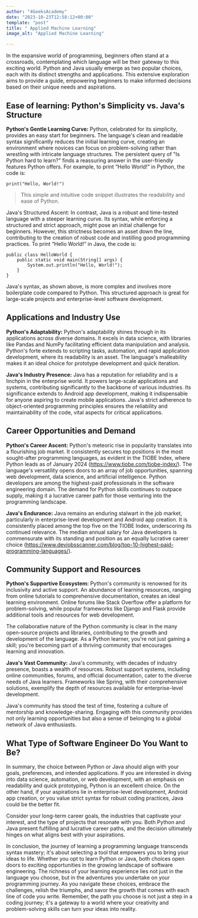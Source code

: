 ```yaml
---
author: "4GeeksAcademy"
date: "2023-10-23T12:58:12+00:00"
template: "post"
title: " Applied Machine Learning"
image_alt: "Applied Machine Learning"

---
```

 
In the expansive world of programming, beginners often stand at a crossroads, contemplating which language will be their gateway to this exciting world. Python and Java usually emerge as two popular choices, each with its distinct strengths and applications. This extensive exploration aims to provide a guide, empowering beginners to make informed decisions based on their unique needs and aspirations.
 
## Ease of learning: Python's Simplicity vs. Java's Structure
 
**Python's Gentle Learning Curve:**
Python, celebrated for its simplicity, provides an easy start for beginners. The language's clean and readable syntax significantly reduces the initial learning curve, creating an environment where novices can focus on problem-solving rather than wrestling with intricate language structures. The persistent query of "Is Python hard to learn?" finds a reassuring answer in the user-friendly features Python offers. For example, to print “Hello World!” in Python, the code is:

```
print("Hello, World!")
```


> This simple and intuitive code snippet illustrates the readability and ease of Python.
 
Java's Structured Ascent:
In contrast, Java is a robust and time-tested language with a steeper learning curve. Its syntax, while enforcing a structured and strict approach, might pose an initial challenge for beginners. However, this strictness becomes an asset down the line, contributing to the creation of robust code and instilling good programming practices. To print “Hello World!” in Java, the code is:


```
public class HelloWorld {
    public static void main(String[] args) {
        System.out.println("Hello, World!");
    }
}
```


Java's syntax, as shown above, is more complex and involves more boilerplate code compared to Python. This structured approach is great for large-scale projects and enterprise-level software development.
 
## Applications and Industry Use
 
**Python's Adaptability:**
Python's adaptability shines through in its applications across diverse domains. It excels in data science, with libraries like Pandas and NumPy facilitating efficient data manipulation and analysis. Python's forte extends to scripting tasks, automation, and rapid application development, where its readability is an asset. The language's malleability makes it an ideal choice for prototype development and quick iteration.
 
**Java's Industry Presence:**
Java has a reputation for reliability and is a linchpin in the enterprise world. It powers large-scale applications and systems, contributing significantly to the backbone of various industries. Its significance extends to Android app development, making it indispensable for anyone aspiring to create mobile applications. Java's strict adherence to object-oriented programming principles ensures the reliability and maintainability of the code, vital aspects for critical applications.
 
## Career Opportunities and Demand
 
**Python's Career Ascent:**
Python's meteoric rise in popularity translates into a flourishing job market. It consistently secures top positions in the most sought-after programming languages, as evident in the TIOBE Index, where Python leads as of January 2024 (https://www.tiobe.com/tiobe-index/). The language's versatility opens doors to an array of job opportunities, spanning web development, data science, and artificial intelligence. Python developers are among the highest-paid professionals in the software engineering domain. The demand for Python skills continues to outpace supply, making it a lucrative career path for those venturing into the programming landscape.
 
**Java's Endurance:**
Java remains an enduring stalwart in the job market, particularly in enterprise-level development and Android app creation. It is consistently placed among the top five on the TIOBE Index, underscoring its continued relevance. The median annual salary for Java developers is commensurate with its standing and position as an equally lucrative career choice (https://www.devjobsscanner.com/blog/top-10-highest-paid-programming-languages/).

 
## Community Support and Resources
 
**Python's Supportive Ecosystem:**
Python's community is renowned for its inclusivity and active support. An abundance of learning resources, ranging from online tutorials to comprehensive documentation, creates an ideal learning environment. Online forums like Stack Overflow offer a platform for problem-solving, while popular frameworks like Django and Flask provide additional tools and resources for web development.
 
The collaborative nature of the Python community is clear in the many open-source projects and libraries, contributing to the growth and development of the language. As a Python learner, you're not just gaining a skill; you're becoming part of a thriving community that encourages learning and innovation.
 
**Java's Vast Community:**
Java's community, with decades of industry presence, boasts a wealth of resources. Robust support systems, including online communities, forums, and official documentation, cater to the diverse needs of Java learners. Frameworks like Spring, with their comprehensive solutions, exemplify the depth of resources available for enterprise-level development.
 
Java's community has stood the test of time, fostering a culture of mentorship and knowledge-sharing. Engaging with this community provides not only learning opportunities but also a sense of belonging to a global network of Java enthusiasts.

## What Type of Software Engineer Do You Want to Be?
 
In summary, the choice between Python or Java should align with your goals, preferences, and intended applications. If you are interested in diving into data science, automation, or web development, with an emphasis on readability and quick prototyping, Python is an excellent choice. On the other hand, if your aspirations lie in enterprise-level development, Android app creation, or you value strict syntax for robust coding practices, Java could be the better fit.
 
Consider your long-term career goals, the industries that captivate your interest, and the type of projects that resonate with you. Both Python and Java present fulfilling and lucrative career paths, and the decision ultimately hinges on what aligns best with your aspirations.
 
In conclusion, the journey of learning a programming language transcends syntax mastery; it's about selecting a tool that empowers you to bring your ideas to life. Whether you opt to learn Python or Java, both choices open doors to exciting opportunities in the growing landscape of software engineering. The richness of your learning experience lies not just in the language you choose, but in the adventures you undertake on your programming journey. As you navigate these choices, embrace the challenges, relish the triumphs, and savor the growth that comes with each line of code you write. Remember, the path you choose is not just a step in a coding journey; it's a gateway to a world where your creativity and problem-solving skills can turn your ideas into reality.
